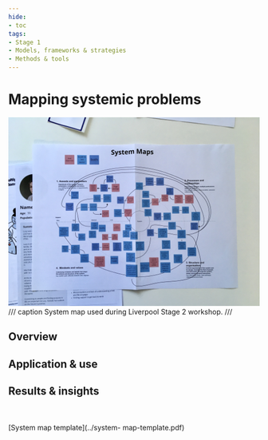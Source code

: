 ```yaml
---
hide: 
- toc
tags:
- Stage 1
- Models, frameworks & strategies
- Methods & tools
---
```


# Mapping systemic problems

![system map](../assets/S2-system-map.jpg)
/// caption
System map used during Liverpool Stage 2 workshop.
///

## Overview

## Application & use

## Results & insights

<br><br>
[System map template](../system- map-template.pdf)
